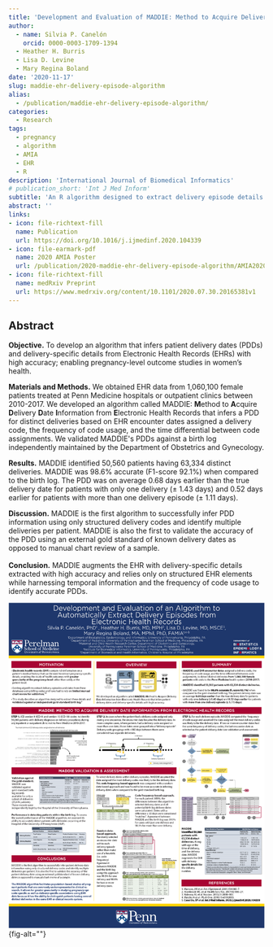 ```yaml
---
title: 'Development and Evaluation of MADDIE: Method to Acquire Delivery Date Information from Electronic Health Records'
author: 
  - name: Silvia P. Canelón
    orcid: 0000-0003-1709-1394
  - Heather H. Burris
  - Lisa D. Levine
  - Mary Regina Boland
date: '2020-11-17'
slug: maddie-ehr-delivery-episode-algorithm
alias:
  - /publication/maddie-ehr-delivery-episode-algorithm/
categories:
  - Research
tags:
  - pregnancy
  - algorithm
  - AMIA
  - EHR
  - R
description: 'International Journal of Biomedical Informatics'
# publication_short: 'Int J Med Inform'
subtitle: 'An R algorithm designed to extract delivery episode details from structured Electronic Health Record data.'
abstract: ''
links:
- icon: file-richtext-fill
  name: Publication
  url: https://doi.org/10.1016/j.ijmedinf.2020.104339
- icon: file-earmark-pdf
  name: 2020 AMIA Poster
  url: /publication/2020-maddie-ehr-delivery-episode-algorithm/AMIA2020_poster.pdf
- icon: file-richtext-fill
  name: medRxiv Preprint
  url: https://www.medrxiv.org/content/10.1101/2020.07.30.20165381v1
---
```


## Abstract

**Objective.** To develop an algorithm that infers patient delivery dates (PDDs) and delivery-specific details from Electronic Health Records (EHRs) with high accuracy; enabling pregnancy-level outcome studies in women’s health.

**Materials and Methods.** We obtained EHR data from 1,060,100 female patients treated at Penn Medicine hospitals or outpatient clinics between 2010-2017. We developed an algorithm called MADDIE: **M**ethod to **A**cquire **D**elivery **D**ate **I**nformation from **E**lectronic Health Records that infers a PDD for distinct deliveries based on EHR encounter dates assigned a delivery code, the frequency of code usage, and the time differential between code assignments. We validated MADDIE's PDDs against a birth log independently maintained by the Department of Obstetrics and Gynecology.
  
**Results.** MADDIE identified 50,560 patients having 63,334 distinct deliveries. MADDIE was 98.6% accurate (F1-score 92.1%) when compared to the birth log. The PDD was on average 0.68 days earlier than the true delivery date for patients with only one delivery (± 1.43 days) and 0.52 days earlier for patients with more than one delivery episode (± 1.11 days).
  
**Discussion.** MADDIE is the first algorithm to successfully infer PDD information using only structured delivery codes and identify multiple deliveries per patient. MADDIE is also the first to validate the accuracy of the PDD using an external gold standard of known delivery dates as opposed to manual chart review of a sample.<br><br>**Conclusion.** MADDIE augments the EHR with delivery-specific details extracted with high accuracy and relies only on structured EHR elements while harnessing temporal information and the frequency of code usage to identify accurate PDDs.

![Poster presented at the 2020 AMIA Annual Symposium](2020_AMIA_Annual_v2_letter.png){fig-alt=""}
